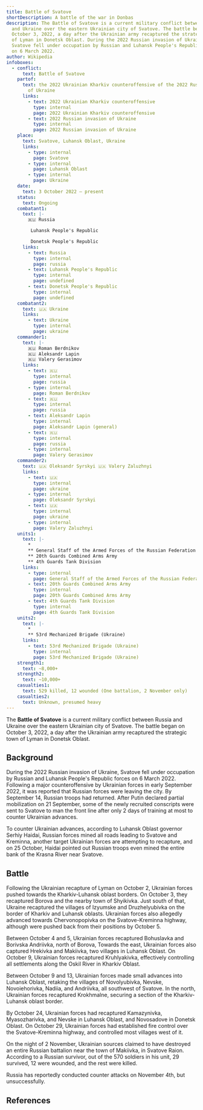 ```yaml
---
title: Battle of Svatove
shortDescription: A battle of the war in Donbas
description: The Battle of Svatove is a current military conflict between Russia
  and Ukraine over the eastern Ukrainian city of Svatove. The battle began on
  October 3, 2022, a day after the Ukrainian army recaptured the strategic town
  of Lyman in Donetsk Oblast. During the 2022 Russian invasion of Ukraine,
  Svatove fell under occupation by Russian and Luhansk People's Republic forces
  on 6 March 2022.
author: Wikipedia
infoboxes:
  - conflict:
      text: Battle of Svatove
    partof:
      text: the 2022 Ukrainian Kharkiv counteroffensive of the 2022 Russian invasion
        of Ukraine
      links:
        - text: 2022 Ukrainian Kharkiv counteroffensive
          type: internal
          page: 2022 Ukrainian Kharkiv counteroffensive
        - text: 2022 Russian invasion of Ukraine
          type: internal
          page: 2022 Russian invasion of Ukraine
    place:
      text: Svatove, Luhansk Oblast, Ukraine
      links:
        - type: internal
          page: Svatove
        - type: internal
          page: Luhansk Oblast
        - type: internal
          page: Ukraine
    date:
      text: 3 October 2022 – present
    status:
      text: Ongoing
    combatant1:
      text: |-
        🇷🇺 Russia

         Luhansk People's Republic

         Donetsk People's Republic
      links:
        - text: Russia
          type: internal
          page: russia
        - text: Luhansk People's Republic
          type: internal
          page: undefined
        - text: Donetsk People's Republic
          type: internal
          page: undefined
    combatant2:
      text: 🇺🇦 Ukraine
      links:
        - text: Ukraine
          type: internal
          page: ukraine
    commander1:
      text: |-
        🇷🇺 Roman Berdnikov
        🇷🇺 Aleksandr Lapin
        🇷🇺 Valery Gerasimov
      links:
        - text: 🇷🇺
          type: internal
          page: russia
        - type: internal
          page: Roman Berdnikov
        - text: 🇷🇺
          type: internal
          page: russia
        - text: Aleksandr Lapin
          type: internal
          page: Aleksandr Lapin (general)
        - text: 🇷🇺
          type: internal
          page: russia
        - type: internal
          page: Valery Gerasimov
    commander2:
      text: 🇺🇦 Oleksandr Syrskyi 🇺🇦 Valery Zaluzhnyi
      links:
        - text: 🇺🇦
          type: internal
          page: ukraine
        - type: internal
          page: Oleksandr Syrskyi
        - text: 🇺🇦
          type: internal
          page: ukraine
        - type: internal
          page: Valery Zaluzhnyi
    units1:
      text: |-
        * 
        ** General Staff of the Armed Forces of the Russian Federation
        ** 20th Guards Combined Arms Army
        ** 4th Guards Tank Division
      links:
        - type: internal
          page: General Staff of the Armed Forces of the Russian Federation
        - text: 20th Guards Combined Arms Army
          type: internal
          page: 20th Guards Combined Arms Army
        - text: 4th Guards Tank Division
          type: internal
          page: 4th Guards Tank Division
    units2:
      text: |-
        * 
        ** 53rd Mechanized Brigade (Ukraine)
      links:
        - text: 53rd Mechanized Brigade (Ukraine)
          type: internal
          page: 53rd Mechanized Brigade (Ukraine)
    strength1:
      text: ~8,000+
    strength2:
      text: ~10,000+
    casualties1:
      text: 529 killed, 12 wounded (One battalion, 2 November only)
    casualties2:
      text: Unknown, presumed heavy
---
```


The **Battle of Svatove** is a current military conflict between Russia and Ukraine over the eastern Ukrainian city of Svatove. The battle began on October 3, 2022, a day after the Ukrainian army recaptured the strategic town of Lyman in Donetsk Oblast.

## Background
During the 2022 Russian invasion of Ukraine, Svatove fell under occupation by Russian and Luhansk People's Republic forces on 6 March 2022. Following a major counteroffensive by Ukrainian forces in early September 2022, it was reported that Russian forces were leaving the city. By September 14, Russian troops had returned. After Putin declared partial mobilization on 21 September, some of the newly recruited conscripts were sent to Svatove to man the front line after only 2 days of training at most to counter Ukrainian advances.

To counter Ukrainian advances, according to Luhansk Oblast governor Serhiy Haidai, Russian forces mined all roads leading to Svatove and Kreminna, another target Ukrainian forces are attempting to recapture, and on 25 October, Haidai pointed out Russian troops even mined the entire bank of the Krasna River near Svatove.

## Battle
Following the Ukrainian recapture of Lyman on October 2, Ukrainian forces pushed towards the Kharkiv-Luhansk oblast borders. On October 3, they recaptured Borova and the nearby town of Shyikivka. Just south of that, Ukraine recaptured the villages of Izyumske and Druzhelyubivka on the border of Kharkiv and Luhansk oblasts. Ukrainian forces also allegedly advanced towards Chervonopopivka on the Svatove-Kreminna highway, although were pushed back from their positions by October 5.

Between October 4 and 5, Ukrainian forces recaptured Bohuslavka and Borivska Andriivka, north of Borova, Towards the east, Ukrainian forces also captured Hrekivka and Makiivka, two villages in Luhansk Oblast. On October 9, Ukrainian forces recaptured Kruhlyakivka, effectively controlling all settlements along the Oskil River in Kharkiv Oblast.

Between October 9 and 13, Ukrainian forces made small advances into Luhansk Oblast, retaking the villages of Novolyubivka, Nevske, Novoiehorivka, Nadiia, and Andriivka, all southwest of Svatove. In the north, Ukrainian forces recaptured Krokhmalne, securing a section of the Kharkiv-Luhansk oblast border.

By October 24, Ukrainian forces had recaptured Kamazynivka, Myasozharivka, and Nevske in Luhansk Oblast, and Novosadove in Donetsk Oblast. On October 29, Ukrainian forces had established fire control over the Svatove-Kreminna highway, and controlled most villages west of it.

On the night of 2 November, Ukrainian sources claimed to have destroyed an entire Russian battalion near the town of Makiivka, in Svatove Raion. According to a Russian survivor, out of the 570 soldiers in his unit, 29 survived, 12 were wounded, and the rest were killed.

Russia has reportedly conducted counter attacks on November 4th, but unsuccessfully.

## References
